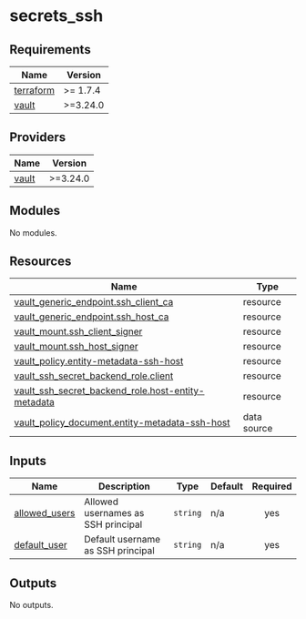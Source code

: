 # secrets_ssh

<!-- BEGIN_TF_DOCS -->
## Requirements

| Name | Version |
|------|---------|
| <a name="requirement_terraform"></a> [terraform](#requirement\_terraform) | >= 1.7.4 |
| <a name="requirement_vault"></a> [vault](#requirement\_vault) | >=3.24.0 |

## Providers

| Name | Version |
|------|---------|
| <a name="provider_vault"></a> [vault](#provider\_vault) | >=3.24.0 |

## Modules

No modules.

## Resources

| Name | Type |
|------|------|
| [vault_generic_endpoint.ssh_client_ca](https://registry.terraform.io/providers/hashicorp/vault/latest/docs/resources/generic_endpoint) | resource |
| [vault_generic_endpoint.ssh_host_ca](https://registry.terraform.io/providers/hashicorp/vault/latest/docs/resources/generic_endpoint) | resource |
| [vault_mount.ssh_client_signer](https://registry.terraform.io/providers/hashicorp/vault/latest/docs/resources/mount) | resource |
| [vault_mount.ssh_host_signer](https://registry.terraform.io/providers/hashicorp/vault/latest/docs/resources/mount) | resource |
| [vault_policy.entity-metadata-ssh-host](https://registry.terraform.io/providers/hashicorp/vault/latest/docs/resources/policy) | resource |
| [vault_ssh_secret_backend_role.client](https://registry.terraform.io/providers/hashicorp/vault/latest/docs/resources/ssh_secret_backend_role) | resource |
| [vault_ssh_secret_backend_role.host-entity-metadata](https://registry.terraform.io/providers/hashicorp/vault/latest/docs/resources/ssh_secret_backend_role) | resource |
| [vault_policy_document.entity-metadata-ssh-host](https://registry.terraform.io/providers/hashicorp/vault/latest/docs/data-sources/policy_document) | data source |

## Inputs

| Name | Description | Type | Default | Required |
|------|-------------|------|---------|:--------:|
| <a name="input_allowed_users"></a> [allowed\_users](#input\_allowed\_users) | Allowed usernames as SSH principal | `string` | n/a | yes |
| <a name="input_default_user"></a> [default\_user](#input\_default\_user) | Default username as SSH principal | `string` | n/a | yes |

## Outputs

No outputs.
<!-- END_TF_DOCS -->
